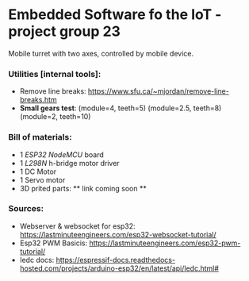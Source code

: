 # Embedded Software fo the IoT - project group 23
Mobile turret with two axes, controlled by mobile device.

### Utilities [internal tools]:
- Remove line breaks: https://www.sfu.ca/~mjordan/remove-line-breaks.htm
- **Small gears test**: (module=4, teeth=5) (module=2.5, teeth=8) (module=2, teeth=10)

### Bill of materials:
- 1 _ESP32 NodeMCU_ board
- 1 _L298N_ h-bridge motor driver
- 1 DC Motor
- 1 Servo motor
- 3D prited parts: ** link coming soon **

### Sources:
- Webserver & websocket for esp32: https://lastminuteengineers.com/esp32-websocket-tutorial/
- Esp32 PWM Basicis: https://lastminuteengineers.com/esp32-pwm-tutorial/
- ledc docs: https://espressif-docs.readthedocs-hosted.com/projects/arduino-esp32/en/latest/api/ledc.html#
